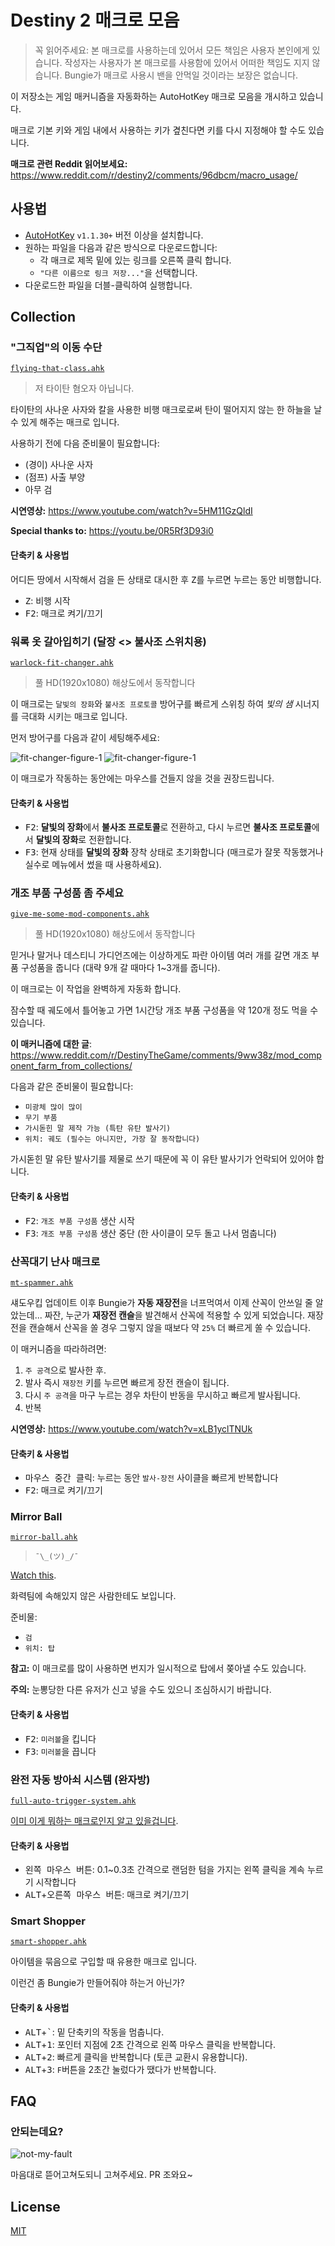 # Destiny 2 매크로 모음

> 꼭 읽어주세요: 본 매크로를 사용하는데 있어서 모든 책임은 사용자 본인에게 있습니다. 작성자는 사용자가 본 매크로를 사용함에 있어서 어떠한 책임도 지지 않습니다. Bungie가 매크로 사용시 밴을 안먹일 것이라는 보장은 없습니다.

이 저장소는 게임 매커니즘을 자동화하는 AutoHotKey 매크로 모음을 개시하고 있습니다.

매크로 기본 키와 게임 내에서 사용하는 키가 곂친다면 키를 다시 지정해야 할 수도 있습니다.

**매크로 관련 Reddit 읽어보세요:** https://www.reddit.com/r/destiny2/comments/96dbcm/macro_usage/

## 사용법

- [AutoHotKey](https://www.autohotkey.com) `v1.1.30+` 버전 이상을 설치합니다.
- 원하는 파일을 다음과 같은 방식으로 다운로드합니다:
  - 각 매크로 제목 밑에 있는 링크를 오른쪽 클릭 합니다.
  - `"다른 이름으로 링크 저장..."`을 선택합니다.
- 다운로드한 파일을 더블-클릭하여 실행합니다.

## Collection

### "그직업"의 이동 수단

[`flying-that-class.ahk`](https://github.com/preco21/destiny-macros/raw/master/flying-that-class.ahk)

> 저 타이탄 혐오자 아닙니다.

타이탄의 사나운 사자와 칼을 사용한 비행 매크로로써 탄이 떨어지지 않는 한 하늘을 날 수 있게 해주는 매크로 입니다.

사용하기 전에 다음 준비물이 필요합니다:

- (경이) 사나운 사자
- (점프) 사출 부양
- 아무 검

**시연영상:** https://www.youtube.com/watch?v=5HM11GzQldI

**Special thanks to:** https://youtu.be/0R5Rf3D93i0

#### 단축키 & 사용법

어디든 땅에서 시작해서 검을 든 상태로 대시한 후 <kbd>Z</kbd>를 누르면 누르는 동안 비행합니다.

- <kbd>Z</kbd>: 비행 시작
- <kbd>F2</kbd>: 매크로 켜기/끄기

### 워록 옷 갈아입히기 (달장 <> 불사조 스위치용)

[`warlock-fit-changer.ahk`](https://github.com/preco21/destiny-macros/raw/master/warlock-fit-changer.ahk)

> 풀 HD(1920x1080) 해상도에서 동작합니다

이 매크로는 `달빛의 장화`와 `불사조 프로토콜` 방어구를 빠르게 스위칭 하여 _빛의 샘_ 시너지를 극대화 시키는 매크로 입니다.

먼저 방어구를 다음과 같이 세팅해주세요:

![fit-changer-figure-1](media/fit-changer-1.png)
![fit-changer-figure-1](media/fit-changer-2.png)

이 매크로가 작동하는 동안에는 마우스를 건들지 않을 것을 권장드립니다.

#### 단축키 & 사용법

- <kbd>F2</kbd>: **달빛의 장화**에서 **불사조 프로토콜**로 전환하고, 다시 누르면 **불사조 프로토콜**에서 **달빛의 장화**로 전환합니다.
- <kbd>F3</kbd>: 현재 상태를 **달빛의 장화** 장착 상태로 초기화합니다 (매크로가 잘못 작동했거나 실수로 메뉴에서 썼을 때 사용하세요).

### 개조 부품 구성품 좀 주세요

[`give-me-some-mod-components.ahk`](https://github.com/preco21/destiny-macros/raw/master/give-me-some-mod-components.ahk)

> 풀 HD(1920x1080) 해상도에서 동작합니다

믿거나 말거나 데스티니 가디언즈에는 이상하게도 파란 아이템 여러 개를 갈면 개조 부품 구성품을 줍니다 (대략 9개 갈 때마다 1~3개를 줍니다).

이 매크로는 이 작업을 완벽하게 자동화 합니다.

잠수할 때 궤도에서 틀어놓고 가면 1시간당 개조 부품 구성품을 약 120개 정도 먹을 수 있습니다.


**이 매커니즘에 대한 글**: https://www.reddit.com/r/DestinyTheGame/comments/9ww38z/mod_component_farm_from_collections/

다음과 같은 준비물이 필요합니다:

- `미광체 많이 많이`
- `무기 부품`
- `가시돋힌 말 제작 가능 (특탄 유탄 발사기)`
- `위치: 궤도 (필수는 아니지만, 가장 잘 동작합니다)`

가시돋힌 말 유탄 발사기를 제물로 쓰기 때문에 꼭 이 유탄 발사기가 언락되어 있어야 합니다.

#### 단축키 & 사용법

- <kbd>F2</kbd>: `개조 부품 구성품` 생산 시작
- <kbd>F3</kbd>: `개조 부품 구성품` 생산 중단 (한 사이클이 모두 돌고 나서 멈춥니다)

### 산꼭대기 난사 매크로

[`mt-spammer.ahk`](https://github.com/preco21/destiny-macros/raw/master/mt-spammer.ahk)

섀도우킵 업데이트 이후 Bungie가 **자동 재장전**을 너프먹여서 이제 산꼭이 안쓰일 줄 알았는데... 짜잔, 누군가 **재장전 캔슬**을 발견해서 산꼭에 적용할 수 있게 되었습니다. 재장전을 캔슬해서 산꼭을 쏠 경우 그렇지 않을 때보다 약 `25%` 더 빠르게 쏠 수 있습니다.

이 매커니즘을 따라하려면:

1. `주 공격`으로 발사한 후.
2. 발사 즉시 `재장전` 키를 누르면 빠르게 장전 캔슬이 됩니다.
3. 다시 `주 공격`을 마구 누르는 경우 차탄이 반동을 무시하고 빠르게 발사됩니다.
4. 반복

**시연영상:** https://www.youtube.com/watch?v=xLB1yclTNUk

#### 단축키 & 사용법

- <kbd>마우스 중간 클릭</kbd>: 누르는 동안 `발사-장전` 사이클을 빠르게 반복합니다
- <kbd>F2</kbd>: 매크로 켜기/끄기

### Mirror Ball

[`mirror-ball.ahk`](https://github.com/preco21/destiny-macros/raw/master/mirror-ball.ahk)

> `¯\_(ツ)_/¯`

[Watch this](https://www.youtube.com/watch?v=oAwm2kJs3wA).

화력팀에 속해있지 않은 사람한테도 보입니다.

준비물:

- `검`
- `위치: 탑`

**참고:** 이 매크로를 많이 사용하면 번지가 일시적으로 탑에서 쫒아낼 수도 있습니다.

**주의:** 눈뽕당한 다른 유저가 신고 넣을 수도 있으니 조심하시기 바랍니다.

#### 단축키 & 사용법

- <kbd>F2</kbd>: `미러볼`을 킵니다
- <kbd>F3</kbd>: `미러볼`을 끕니다

### 완전 자동 방아쇠 시스템 (완자방)

[`full-auto-trigger-system.ahk`](https://github.com/preco21/destiny-macros/raw/master/full-auto-trigger-system.ahk)

[이미 이게 뭐하는 매크로인지 알고 있을겁니다](https://www.light.gg/db/items/4267945040/full-auto-trigger-system/).

#### 단축키 & 사용법

- <kbd>왼쪽 마우스 버튼</kbd>: 0.1~0.3초 간격으로 랜덤한 텀을 가지는 왼쪽 클릭을 계속 누르기 시작합니다
- <kbd>ALT</kbd>+<kbd>오른쪽 마우스 버튼</kbd>: 매크로 켜기/끄기

### Smart Shopper

[`smart-shopper.ahk`](https://github.com/preco21/destiny-macros/raw/master/smart-shopper.ahk)

아이템을 묶음으로 구입할 때 유용한 매크로 입니다.

이런건 좀 Bungie가 만들어줘야 하는거 아닌가?

#### 단축키 & 사용법

- <kbd>ALT</kbd>+<kbd>`</kbd>: 밑 단축키의 작동을 멈춥니다.
- <kbd>ALT</kbd>+<kbd>1</kbd>: 포인터 지점에 2초 간격으로 왼쪽 마우스 클릭을 반복합니다.
- <kbd>ALT</kbd>+<kbd>2</kbd>: 빠르게 클릭을 반복합니다 (토큰 교환시 유용합니다).
- <kbd>ALT</kbd>+<kbd>3</kbd>: `F`버튼을 2초간 눌렀다가 땠다가 반복합니다.

## FAQ

### 안되는데요?

![not-my-fault](media/not-my-fault.png)

마음대로 뜯어고쳐도되니 고쳐주세요. PR 조와요~

## License

[MIT](https://preco.mit-license.org)
